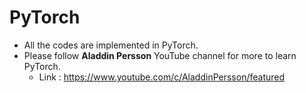 # PyTorch

- All the codes are implemented in PyTorch.
- Please follow **Aladdin Persson** YouTube channel for more to learn PyTorch.
  - Link : https://www.youtube.com/c/AladdinPersson/featured
